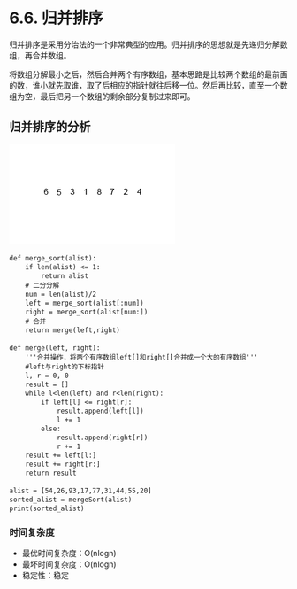 # 6.6. 归并排序

归并排序是采用分治法的一个非常典型的应用。归并排序的思想就是先递归分解数组，再合并数组。

将数组分解最小之后，然后合并两个有序数组，基本思路是比较两个数组的最前面的数，谁小就先取谁，取了后相应的指针就往后移一位。然后再比较，直至一个数组为空，最后把另一个数组的剩余部分复制过来即可。

归并排序的分析
-------

![Merge-sort-example](../images/Merge-sort-example.gif)

    def merge_sort(alist):
        if len(alist) <= 1:
            return alist
        # 二分分解
        num = len(alist)/2
        left = merge_sort(alist[:num])
        right = merge_sort(alist[num:])
        # 合并
        return merge(left,right)
    
    def merge(left, right):
        '''合并操作，将两个有序数组left[]和right[]合并成一个大的有序数组'''
        #left与right的下标指针
        l, r = 0, 0
        result = []
        while l<len(left) and r<len(right):
            if left[l] <= right[r]:
                result.append(left[l])
                l += 1
            else:
                result.append(right[r])
                r += 1
        result += left[l:]
        result += right[r:]
        return result
    
    alist = [54,26,93,17,77,31,44,55,20]
    sorted_alist = mergeSort(alist)
    print(sorted_alist)


### 时间复杂度

*   最优时间复杂度：O(nlogn)
*   最坏时间复杂度：O(nlogn)
*   稳定性：稳定
